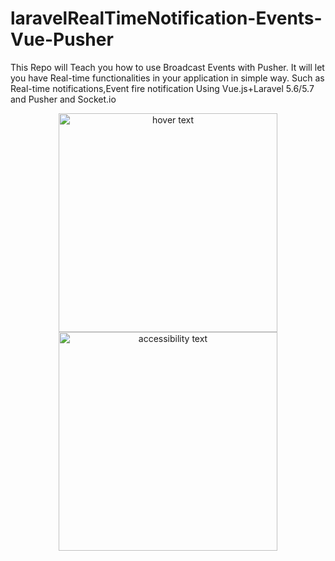 # laravelRealTimeNotification-Events-Vue-Pusher
This Repo will Teach you how to use Broadcast Events with Pusher. It will let you have Real-time functionalities in your application in simple way. Such as Real-time notifications,Event fire notification Using Vue.js+Laravel 5.6/5.7 and Pusher and Socket.io
<p align="center">
  <img src="https://www.google.lk/images/branding/googlelogo/2x/googlelogo_color_120x44dp.png" width="350" title="hover text">
  <img src="https://www.google.lk/images/branding/googlelogo/2x/googlelogo_color_120x44dp.png" width="350" alt="accessibility text">
</p>
